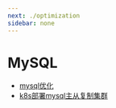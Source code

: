 ```yaml
---
next: ./optimization
sidebar: none
---
```


# MySQL

- [mysql优化](./optimization.md)
- [k8s部署mysql主从复制集群](./k8s-mysql-cluster.md)
